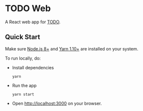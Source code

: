 # TODO Web

A React web app for [TODO](https://github.com/devord/todo).

## Quick Start

Make sure [Node.js 8+](https://nodejs.org/)
and [Yarn 1.10+](https://yarnpkg.com/) are installed on your system.

To run locally, do:

- Install dependencies
  ```shell
  yarn
  ```

- Run the app
  ```shell
  yarn start
  ```

- Open [http://localhost:3000](http://localhost:3000) on your browser.
